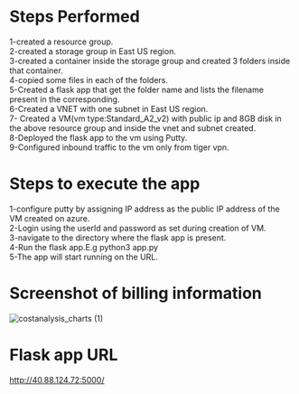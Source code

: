 # Steps Performed
  1-created a resource group.<br>
  2-created a storage group in East US region.<br>
  3-created a container inside the storage group and created 3 folders inside that container.<br>
  4-copied some files in each of the folders.<br>
  5-Created a flask app that get the folder name and lists the filename present in the corresponding.<br>
  6-Created a VNET with one subnet in East US region.<br>
  7- Created a VM(vm type:Standard_A2_v2) with public ip and 8GB disk in the above resource group and inside the vnet and subnet created.<br>
  8-Deployed the flask app to the vm using Putty.<br>
  9-Configured inbound traffic to the vm only from tiger vpn.<br>
  
  # Steps to execute the app
  1-configure putty by assigning IP address as the public IP address of the VM created on azure.<br>
  2-Login using the userId and password as set during creation of VM.<br>
  3-navigate to the directory where the flask app is present.<br>
  4-Run the flask app.E.g python3 app.py<br>
  5-The app will start running on the URL.<br>
  
  # Screenshot of billing information
 ![costanalysis_charts (1)](https://user-images.githubusercontent.com/92777791/162890761-88887732-dfd3-4f0b-a4aa-af849c384131.png)
  
  # Flask app URL
  http://40.88.124.72:5000/
